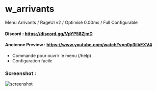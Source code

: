 # w_arrivants
Menu Arrivants / RageUI v2 / Optimisé 0.00ms / Full Configurable

#### Discord : https://discord.gg/VpYP58ZjmD

#### Ancienne Preview : https://www.youtube.com/watch?v=n0p3ilbEXV4

- Commande pour ouvrir le menu (/help)
- Configuration facile

### Screenshot :

![screenshot](https://cdn.discordapp.com/attachments/658236178268684291/971423611644682310/unknown.png?size=4096)
